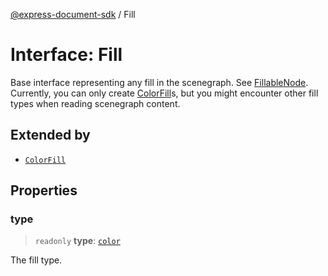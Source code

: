 [@express-document-sdk](../overview.md) / Fill

# Interface: Fill

Base interface representing any fill in the scenegraph. See [FillableNode](../classes/FillableNode.md).
Currently, you can only create [ColorFill](ColorFill.md)s, but you might encounter
other fill types when reading scenegraph content.

## Extended by

-   [`ColorFill`](ColorFill.md)

## Properties

### type

> `readonly` **type**: [`color`](../enumerations/FillType.md#color)

The fill type.
